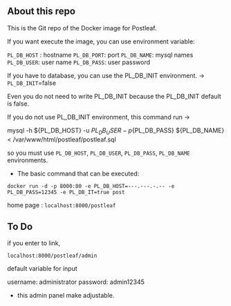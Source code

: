 ## About this repo


This is the Git repo of the Docker image for Postleaf.

If you want execute the image, you can use environment variable:

`PL_DB_HOST` : hostname
`PL_DB_PORT`: port
`PL_DB_NAME`: mysql names
`PL_DB_USER`: user name
`PL_DB_PASS`: user password

If you have to database, you can use the PL_DB_INIT environment. -> `PL_DB_INIT`=false

Even you do not need to write PL_DB_INIT because the PL_DB_INIT default is false.


If you do not use PL_DB_INIT environment, this command run ->

mysql -h ${PL_DB_HOST} -u ${PL_DB_USER} -p${PL_DB_PASS} ${PL_DB_NAME} < /var/www/html/postleaf/postleaf.sql

so you must use `PL_DB_HOST`, `PL_DB_USER`, `PL_DB_PASS`, `PL_DB_NAME` environments.

* The basic command that can be executed:

`docker run -d -p 8000:80 -e PL_DB_HOST=---.---.-.-- -e PL_DB_PASS=12345 -e PL_DB_IT=true post`

home page :
`localhost:8000/postleaf`

## To Do

if you enter to link,

`localhost:8000/postleaf/admin`

default variable for input

username: administrator
password: admin12345

* this admin panel make adjustable.
